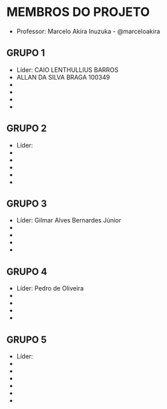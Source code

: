MEMBROS DO PROJETO
==================

* Professor: Marcelo Akira Inuzuka - @marceloakira

GRUPO 1
-------
* Líder: CAIO LENTHULLIUS BARROS
* ALLAN DA SILVA BRAGA 100349
* 
* 
* 
* 


GRUPO 2
-------
* Líder: 
* 
* 
* 
* 
*

GRUPO 3
-------
* Líder: Gilmar Alves Bernardes Júnior
* 
* 
* 
* 


GRUPO 4
-------
* Líder: Pedro de Oliveira
* 
* 
* 
* 

GRUPO 5
-------
* Líder: 
* 
* 
* 
* 
*
*
